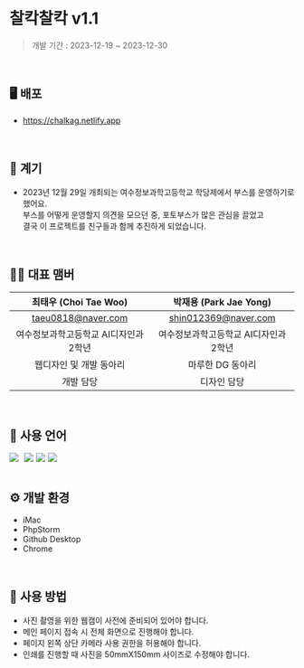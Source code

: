# 찰칵찰칵 v1.1
> 개발 기간 : 2023-12-19 ~ 2023-12-30

<br/> 

## 🖥️ 배포
* <a href="https://chalkag.netlify.app" target="_blank">https://chalkag.netlify.app</a>


<br/> 


## 🤔 계기
* 2023년 12월 29일 개최되는 여수정보과학고등학교 학당제에서 부스를 운영하기로 했어요. <br>
부스를 어떻게 운영할지 의견을 모으던 중, 포토부스가 많은 관심을 끌었고 <br>
결국 이 프로젝트를 친구들과 함께 추진하게 되었습니다.

<br/> 

## 🙍‍♂️ 대표 맴버
|  최태우 (Choi Tae Woo)   |  박재용 (Park Jae Yong)  |
|:---------------------:|:---------------------:|
|  taeu0818@naver.com   |           shin012369@naver.com            |
| 여수정보과학고등학교 AI디자인과 2학년 | 여수정보과학고등학교 AI디자인과 2학년 |
|     웹디자인 및 개발 동아리     |      마루한 DG 동아리       |
|         개발 담당         |        디자인 담당         |

<br/>

## 📘 사용 언어
<div style="display: flex;gap:5px">
    <img src="https://img.shields.io/badge/html5-E34F26?style=for-the-badge&logo=html5&logoColor=white">
    <img src="https://img.shields.io/badge/css-1572B6?style=for-the-badge&logo=css3&logoColor=white" alt="">
    <img src="https://img.shields.io/badge/bootstrap-7952B3?style=for-the-badge&logo=bootstrap&logoColor=white">
    <img src="https://img.shields.io/badge/javascript-F7DF1E?style=for-the-badge&logo=javascript&logoColor=black">
    <img src="https://img.shields.io/badge/jquery-0769AD?style=for-the-badge&logo=jquery&logoColor=white">
</div>

<br/> 

## ⚙️ 개발 환경
* iMac
* PhpStorm
* Github Desktop
* Chrome

<br/> 

## 📕 사용 방법
* 사진 촬영을 위한 웹캠이 사전에 준비되어 있어야 합니다.
* 메인 페이지 접속 시 전체 화면으로 진행해야 합니다.
* 페이지 왼쪽 상단 카메라 사용 권한을 허용해야 합니다.
* 인쇄를 진행할 때 사진을 50mmX150mm 사이즈로 수정해야 합니다.